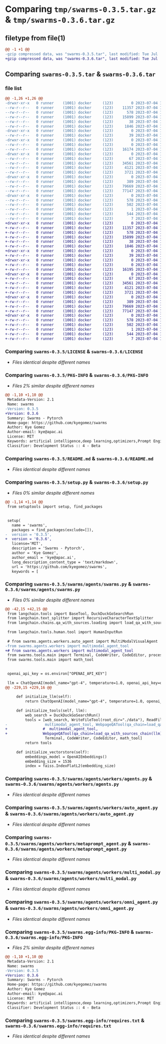 # Comparing `tmp/swarms-0.3.5.tar.gz` & `tmp/swarms-0.3.6.tar.gz`

## filetype from file(1)

```diff
@@ -1 +1 @@
-gzip compressed data, was "swarms-0.3.5.tar", last modified: Tue Jul  4 13:22:37 2023, max compression
+gzip compressed data, was "swarms-0.3.6.tar", last modified: Tue Jul  4 13:38:17 2023, max compression
```

## Comparing `swarms-0.3.5.tar` & `swarms-0.3.6.tar`

### file list

```diff
@@ -1,26 +1,26 @@
-drwxr-xr-x   0 runner    (1001) docker     (123)        0 2023-07-04 13:22:37.253424 swarms-0.3.5/
--rw-r--r--   0 runner    (1001) docker     (123)    11357 2023-07-04 13:22:26.000000 swarms-0.3.5/LICENSE
--rw-r--r--   0 runner    (1001) docker     (123)      578 2023-07-04 13:22:37.253424 swarms-0.3.5/PKG-INFO
--rw-r--r--   0 runner    (1001) docker     (123)    15899 2023-07-04 13:22:26.000000 swarms-0.3.5/README.md
--rw-r--r--   0 runner    (1001) docker     (123)       38 2023-07-04 13:22:37.253424 swarms-0.3.5/setup.cfg
--rw-r--r--   0 runner    (1001) docker     (123)     1846 2023-07-04 13:22:26.000000 swarms-0.3.5/setup.py
-drwxr-xr-x   0 runner    (1001) docker     (123)        0 2023-07-04 13:22:37.249424 swarms-0.3.5/swarms/
--rw-r--r--   0 runner    (1001) docker     (123)       39 2023-07-04 13:22:26.000000 swarms-0.3.5/swarms/__init__.py
-drwxr-xr-x   0 runner    (1001) docker     (123)        0 2023-07-04 13:22:37.253424 swarms-0.3.5/swarms/agents/
--rw-r--r--   0 runner    (1001) docker     (123)        0 2023-07-04 13:22:26.000000 swarms-0.3.5/swarms/agents/__init__.py
--rw-r--r--   0 runner    (1001) docker     (123)    16174 2023-07-04 13:22:26.000000 swarms-0.3.5/swarms/agents/swarms.py
-drwxr-xr-x   0 runner    (1001) docker     (123)        0 2023-07-04 13:22:37.253424 swarms-0.3.5/swarms/agents/workers/
--rw-r--r--   0 runner    (1001) docker     (123)       67 2023-07-04 13:22:26.000000 swarms-0.3.5/swarms/agents/workers/__init__.py
--rw-r--r--   0 runner    (1001) docker     (123)    34561 2023-07-04 13:22:26.000000 swarms-0.3.5/swarms/agents/workers/agents.py
--rw-r--r--   0 runner    (1001) docker     (123)     4121 2023-07-04 13:22:26.000000 swarms-0.3.5/swarms/agents/workers/auto_agent.py
--rw-r--r--   0 runner    (1001) docker     (123)     3721 2023-07-04 13:22:26.000000 swarms-0.3.5/swarms/agents/workers/metaprompt_agent.py
-drwxr-xr-x   0 runner    (1001) docker     (123)        0 2023-07-04 13:22:37.253424 swarms-0.3.5/swarms/agents/workers/models/
--rw-r--r--   0 runner    (1001) docker     (123)      389 2023-07-04 13:22:26.000000 swarms-0.3.5/swarms/agents/workers/models/__init__.py
--rw-r--r--   0 runner    (1001) docker     (123)    79669 2023-07-04 13:22:26.000000 swarms-0.3.5/swarms/agents/workers/multi_modal.py
--rw-r--r--   0 runner    (1001) docker     (123)    77147 2023-07-04 13:22:26.000000 swarms-0.3.5/swarms/agents/workers/omni_agent.py
-drwxr-xr-x   0 runner    (1001) docker     (123)        0 2023-07-04 13:22:37.253424 swarms-0.3.5/swarms.egg-info/
--rw-r--r--   0 runner    (1001) docker     (123)      578 2023-07-04 13:22:37.000000 swarms-0.3.5/swarms.egg-info/PKG-INFO
--rw-r--r--   0 runner    (1001) docker     (123)      502 2023-07-04 13:22:37.000000 swarms-0.3.5/swarms.egg-info/SOURCES.txt
--rw-r--r--   0 runner    (1001) docker     (123)        1 2023-07-04 13:22:37.000000 swarms-0.3.5/swarms.egg-info/dependency_links.txt
--rw-r--r--   0 runner    (1001) docker     (123)      544 2023-07-04 13:22:37.000000 swarms-0.3.5/swarms.egg-info/requires.txt
--rw-r--r--   0 runner    (1001) docker     (123)        7 2023-07-04 13:22:37.000000 swarms-0.3.5/swarms.egg-info/top_level.txt
+drwxr-xr-x   0 runner    (1001) docker     (123)        0 2023-07-04 13:38:17.346747 swarms-0.3.6/
+-rw-r--r--   0 runner    (1001) docker     (123)    11357 2023-07-04 13:38:03.000000 swarms-0.3.6/LICENSE
+-rw-r--r--   0 runner    (1001) docker     (123)      578 2023-07-04 13:38:17.346747 swarms-0.3.6/PKG-INFO
+-rw-r--r--   0 runner    (1001) docker     (123)    15899 2023-07-04 13:38:03.000000 swarms-0.3.6/README.md
+-rw-r--r--   0 runner    (1001) docker     (123)       38 2023-07-04 13:38:17.350747 swarms-0.3.6/setup.cfg
+-rw-r--r--   0 runner    (1001) docker     (123)     1846 2023-07-04 13:38:03.000000 swarms-0.3.6/setup.py
+drwxr-xr-x   0 runner    (1001) docker     (123)        0 2023-07-04 13:38:17.342747 swarms-0.3.6/swarms/
+-rw-r--r--   0 runner    (1001) docker     (123)       39 2023-07-04 13:38:03.000000 swarms-0.3.6/swarms/__init__.py
+drwxr-xr-x   0 runner    (1001) docker     (123)        0 2023-07-04 13:38:17.346747 swarms-0.3.6/swarms/agents/
+-rw-r--r--   0 runner    (1001) docker     (123)        0 2023-07-04 13:38:03.000000 swarms-0.3.6/swarms/agents/__init__.py
+-rw-r--r--   0 runner    (1001) docker     (123)    16195 2023-07-04 13:38:03.000000 swarms-0.3.6/swarms/agents/swarms.py
+drwxr-xr-x   0 runner    (1001) docker     (123)        0 2023-07-04 13:38:17.346747 swarms-0.3.6/swarms/agents/workers/
+-rw-r--r--   0 runner    (1001) docker     (123)       67 2023-07-04 13:38:03.000000 swarms-0.3.6/swarms/agents/workers/__init__.py
+-rw-r--r--   0 runner    (1001) docker     (123)    34561 2023-07-04 13:38:03.000000 swarms-0.3.6/swarms/agents/workers/agents.py
+-rw-r--r--   0 runner    (1001) docker     (123)     4121 2023-07-04 13:38:03.000000 swarms-0.3.6/swarms/agents/workers/auto_agent.py
+-rw-r--r--   0 runner    (1001) docker     (123)     3721 2023-07-04 13:38:03.000000 swarms-0.3.6/swarms/agents/workers/metaprompt_agent.py
+drwxr-xr-x   0 runner    (1001) docker     (123)        0 2023-07-04 13:38:17.346747 swarms-0.3.6/swarms/agents/workers/models/
+-rw-r--r--   0 runner    (1001) docker     (123)      389 2023-07-04 13:38:03.000000 swarms-0.3.6/swarms/agents/workers/models/__init__.py
+-rw-r--r--   0 runner    (1001) docker     (123)    79669 2023-07-04 13:38:03.000000 swarms-0.3.6/swarms/agents/workers/multi_modal.py
+-rw-r--r--   0 runner    (1001) docker     (123)    77147 2023-07-04 13:38:03.000000 swarms-0.3.6/swarms/agents/workers/omni_agent.py
+drwxr-xr-x   0 runner    (1001) docker     (123)        0 2023-07-04 13:38:17.342747 swarms-0.3.6/swarms.egg-info/
+-rw-r--r--   0 runner    (1001) docker     (123)      578 2023-07-04 13:38:17.000000 swarms-0.3.6/swarms.egg-info/PKG-INFO
+-rw-r--r--   0 runner    (1001) docker     (123)      502 2023-07-04 13:38:17.000000 swarms-0.3.6/swarms.egg-info/SOURCES.txt
+-rw-r--r--   0 runner    (1001) docker     (123)        1 2023-07-04 13:38:17.000000 swarms-0.3.6/swarms.egg-info/dependency_links.txt
+-rw-r--r--   0 runner    (1001) docker     (123)      544 2023-07-04 13:38:17.000000 swarms-0.3.6/swarms.egg-info/requires.txt
+-rw-r--r--   0 runner    (1001) docker     (123)        7 2023-07-04 13:38:17.000000 swarms-0.3.6/swarms.egg-info/top_level.txt
```

### Comparing `swarms-0.3.5/LICENSE` & `swarms-0.3.6/LICENSE`

 * *Files identical despite different names*

### Comparing `swarms-0.3.5/PKG-INFO` & `swarms-0.3.6/PKG-INFO`

 * *Files 2% similar despite different names*

```diff
@@ -1,10 +1,10 @@
 Metadata-Version: 2.1
 Name: swarms
-Version: 0.3.5
+Version: 0.3.6
 Summary: Swarms - Pytorch
 Home-page: https://github.com/kyegomez/swarms
 Author: Kye Gomez
 Author-email: kye@apac.ai
 License: MIT
 Keywords: artificial intelligence,deep learning,optimizers,Prompt Engineering
 Classifier: Development Status :: 4 - Beta
```

### Comparing `swarms-0.3.5/README.md` & `swarms-0.3.6/README.md`

 * *Files identical despite different names*

### Comparing `swarms-0.3.5/setup.py` & `swarms-0.3.6/setup.py`

 * *Files 0% similar despite different names*

```diff
@@ -1,14 +1,14 @@
 from setuptools import setup, find_packages
 
 
 setup(
   name = 'swarms',
   packages = find_packages(exclude=[]),
-  version = '0.3.5',
+  version = '0.3.6',
   license='MIT',
   description = 'Swarms - Pytorch',
   author = 'Kye Gomez',
   author_email = 'kye@apac.ai',
   long_description_content_type = 'text/markdown',
   url = 'https://github.com/kyegomez/swarms',
   keywords = [
```

### Comparing `swarms-0.3.5/swarms/agents/swarms.py` & `swarms-0.3.6/swarms/agents/swarms.py`

 * *Files 0% similar despite different names*

```diff
@@ -42,15 +42,15 @@
 from langchain.tools import BaseTool, DuckDuckGoSearchRun
 from langchain.text_splitter import RecursiveCharacterTextSplitter
 from langchain.chains.qa_with_sources.loading import load_qa_with_sources_chain, BaseCombineDocumentsChain
 
 from langchain.tools.human.tool import HumanInputRun
 
 # from swarms.agents.workers.auto_agent import MultiModalVisualAgent
-from swarms.agents.workers import multimodal_agent_tool
+# from swarms.agents.workers import multimodal_agent_tool
 from swarms.tools.main import Terminal, CodeWriter, CodeEditor, process_csv, WebpageQATool
 from swarms.tools.main import math_tool
 
 
 openai_api_key = os.environ["OPENAI_API_KEY"]
 
 llm = ChatOpenAI(model_name="gpt-4", temperature=1.0, openai_api_key=openai_api_key)
@@ -229,15 +229,16 @@
 
     def initialize_llm(self):
         return ChatOpenAI(model_name="gpt-4", temperature=1.0, openai_api_key=self.openai_api_key)
 
     def initialize_tools(self, llm):
         web_search = DuckDuckGoSearchRun()
         tools = [web_search, WriteFileTool(root_dir="./data"), ReadFileTool(root_dir="./data"), process_csv,
-                 multimodal_agent_tool, WebpageQATool(qa_chain=load_qa_with_sources_chain(llm)),
+                #  multimodal_agent_tool, 
+                WebpageQATool(qa_chain=load_qa_with_sources_chain(llm)),
                  Terminal, CodeWriter, CodeEditor, math_tool]
         return tools
 
     def initialize_vectorstore(self):
         embeddings_model = OpenAIEmbeddings()
         embedding_size = 1536
         index = faiss.IndexFlatL2(embedding_size)
```

### Comparing `swarms-0.3.5/swarms/agents/workers/agents.py` & `swarms-0.3.6/swarms/agents/workers/agents.py`

 * *Files identical despite different names*

### Comparing `swarms-0.3.5/swarms/agents/workers/auto_agent.py` & `swarms-0.3.6/swarms/agents/workers/auto_agent.py`

 * *Files identical despite different names*

### Comparing `swarms-0.3.5/swarms/agents/workers/metaprompt_agent.py` & `swarms-0.3.6/swarms/agents/workers/metaprompt_agent.py`

 * *Files identical despite different names*

### Comparing `swarms-0.3.5/swarms/agents/workers/multi_modal.py` & `swarms-0.3.6/swarms/agents/workers/multi_modal.py`

 * *Files identical despite different names*

### Comparing `swarms-0.3.5/swarms/agents/workers/omni_agent.py` & `swarms-0.3.6/swarms/agents/workers/omni_agent.py`

 * *Files identical despite different names*

### Comparing `swarms-0.3.5/swarms.egg-info/PKG-INFO` & `swarms-0.3.6/swarms.egg-info/PKG-INFO`

 * *Files 2% similar despite different names*

```diff
@@ -1,10 +1,10 @@
 Metadata-Version: 2.1
 Name: swarms
-Version: 0.3.5
+Version: 0.3.6
 Summary: Swarms - Pytorch
 Home-page: https://github.com/kyegomez/swarms
 Author: Kye Gomez
 Author-email: kye@apac.ai
 License: MIT
 Keywords: artificial intelligence,deep learning,optimizers,Prompt Engineering
 Classifier: Development Status :: 4 - Beta
```

### Comparing `swarms-0.3.5/swarms.egg-info/requires.txt` & `swarms-0.3.6/swarms.egg-info/requires.txt`

 * *Files identical despite different names*

